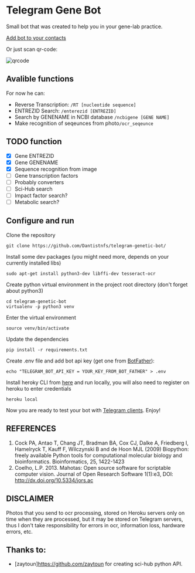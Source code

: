 # Telegram Gene Bot
Small bot that was created to help you in your gene-lab practice.

[Add bot to your contacts](http://telegram.me/genetics_bot)

Or just scan qr-code:

![qrcode](https://chart.googleapis.com/chart?cht=qr&chl=http%3A%2F%2Ftelegram.me%2Fgenetics_bot&chs=180x180&choe=UTF-8&chld=L|2)


## Avalible functions

For now he can:
- Reverse Transcription: ```/RT [nucleotide sequence]```
- ENTREZID Search: ```/enterezid [ENTREZID]```
- Search by GENENAME in NCBI database ```/ncbigene [GENE NAME]```
- Make recognition of seqeunces from photo```/ocr_seqeunce```

## TODO function
- [x] Gene ENTREZID
- [x] Gene GENENAME
- [x] Sequence recognition from image
- [ ] Gene transcription factors
- [ ] Probably converters
- [ ] Sci-Hub search
- [ ] Impact factor search?
- [ ] Metabolic search?

## Configure and run

Clone the repository
```
git clone https://github.com/Dantistnfs/telegram-genetic-bot/
```
Install some dev packages (you might need more, depends on your currently installed libs)
```
sudo apt-get install python3-dev libffi-dev tesseract-ocr
```
Create python virtual environment in the project root directory (don't forget about python3)
```
cd telegram-genetic-bot
virtualenv -p python3 venv
```
Enter the virtual environment
```
source venv/bin/activate
```
Update the dependencies
```
pip install -r requirements.txt
```
Create .env file and add bot api key (get one from [BotFather](https://telegram.me/botfather)):
```
echo "TELEGRAM_BOT_API_KEY = YOUR_KEY_FROM_BOT_FATHER" > .env
```
Install heroky CLI from [here](https://devcenter.heroku.com/articles/heroku-cli#download-and-install) and run locally, you will also need to register on heroku to enter credentials
```
heroku local
```
Now you are ready to test your bot with [Telegram clients](https://telegram.org/apps). Enjoy!


## REFERENCES

1. Cock PA, Antao T, Chang JT, Bradman BA, Cox CJ, Dalke A, Friedberg I, Hamelryck T, Kauff F, Wilczynski B and de Hoon MJL (2009) Biopython: freely available Python tools for computational molecular biology and bioinformatics. Bioinformatics, 25, 1422-1423
2. Coelho, L.P. 2013. Mahotas: Open source software for scriptable computer vision. Journal of Open Research Software 1(1):e3, DOI: http://dx.doi.org/10.5334/jors.ac


## DISCLAIMER

Photos that you send to ocr processing, stored on Heroku servers only on time when they are processed, but it may be stored on Telegram servers, thus I don't take responsibility for errors in ocr, information loss, hardware errors, etc.


## Thanks to:

- [zaytoun]https://github.com/zaytoun for creating sci-hub python API.


